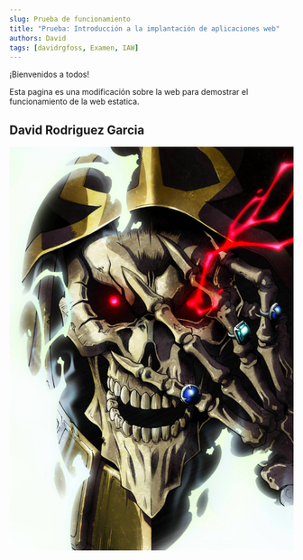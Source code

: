 ```yaml
---
slug: Prueba de funcionamiento
title: "Prueba: Introducción a la implantación de aplicaciones web"
authors: David
tags: [davidrgfoss, Examen, IAW]
---
```


¡Bienvenidos a todos!

Esta pagina es una modificación sobre la web para demostrar el funcionamiento de la web estatica.

## David Rodriguez Garcia


![Overlord](./Ainz.jpg)
